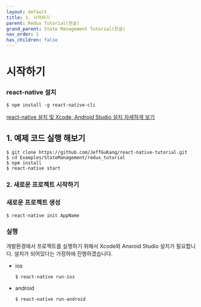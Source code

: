 ```yaml
---
layout: default
title: 1. 시작하기
parent: Redux Tutorial(한글)
grand_parent: State Management Tutorial(한글)
nav_order: 1
has_children: false
---
```


# 시작하기

### react-native 설치
```
$ npm install -g react-native-cli
```
[react-native 설치 및 Xcode, Android Studio 설치 자세하게 보기](https://yuddomack.tistory.com/entry/1React-Native-%EC%84%A4%EC%B9%98%EC%99%80-%EC%8B%A4%ED%96%89hello-world)

## 1. 예제 코드 실행 해보기
```
$ git clone https://github.com/JeffGuKang/react-native-tutorial.git
$ cd Examples/StateManagement/redux_tutorial
$ npm install
$ react-native start
```

### 2. 새로운 프로젝트 시작하기

### 새로운 프로젝트 생성
```
$ react-native init AppName
```

### 실행 
개발환경에서 프로젝트를 실행하기 위해서 Xcode와 Ansroid Studio 설치가 필요합니다.
설치가 되어있다는 가정하에 진행하겠습니다. 
 - ios
    ```
    $ react-native run-ios
    ```
 - android
     ```
     $ react-native run-android
     ```